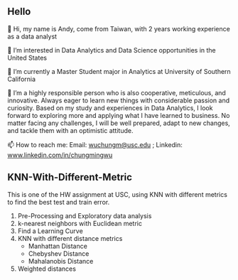 ## Hello

👋 Hi, my name is Andy, come from Taiwan, with 2 years working experience as a data analyst

👀 I’m interested in Data Analytics and Data Science opportunities in the United States

🌱 I’m currently a Master Student major in Analytics at University of Southern California

💞️ I’m a highly responsible person who is also cooperative, meticulous, and innovative. Always eager to learn new things with considerable passion and curiosity. Based on my study and experiences in Data Analytics, I look forward to exploring more and applying what I have learned to business. No matter facing any challenges, I will be well prepared, adapt to new changes, and tackle them with an optimistic attitude.

📫 How to reach me: Email: wuchungm@usc.edu ; Linkedin: www.linkedin.com/in/chungmingwu


## KNN-With-Different-Metric

This is one of the HW assignment at USC, using KNN with different metrics to find the best test and train error.

1. Pre-Processing and Exploratory data analysis
2. k-nearest neighbors with Euclidean metric
3. Find a Learning Curve
4. KNN with different distance metrics
   - Manhattan Distance
   - Chebyshev Distance   
   - Mahalanobis Distance
5. Weighted distances
